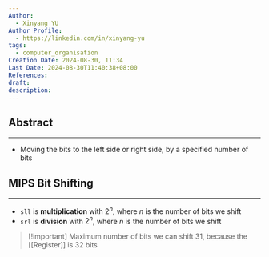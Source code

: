 ```yaml
---
Author:
  - Xinyang YU
Author Profile:
  - https://linkedin.com/in/xinyang-yu
tags:
  - computer_organisation
Creation Date: 2024-08-30, 11:34
Last Date: 2024-08-30T11:40:38+08:00
References: 
draft: 
description: 
---
```

## Abstract
---
- Moving the bits to the left side or right side, by a specified number of bits


## MIPS Bit Shifting
---
- `sll` is **multiplication** with $2^n$, where $n$ is the number of bits we shift
- `srl` is **division** with $2^n$, where $n$ is the number of bits we shift

>[!important] Maximum number of bits we can shift
> $31$, because the [[Register]] is 32 bits